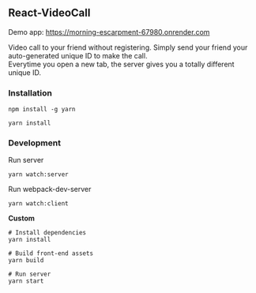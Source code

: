 ## React-VideoCall
Demo app: https://morning-escarpment-67980.onrender.com  

  
Video call to your friend without registering. 
Simply send your friend your auto-generated unique ID to make the call.  
Everytime you open a new tab, the server gives you a totally different unique ID.

### Installation

```
npm install -g yarn

yarn install
```

### Development

Run server
```
yarn watch:server
```

Run webpack-dev-server
```
yarn watch:client
```




**Custom**
```
# Install dependencies
yarn install

# Build front-end assets
yarn build

# Run server
yarn start
```
